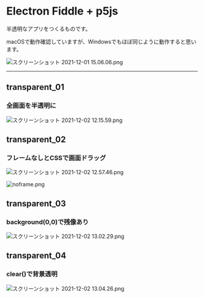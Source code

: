 # Electron Fiddle + p5js

半透明なアプリをつくるものです。

macOSで動作確認していますが、Windowsでもほぼ同じように動作すると思います。

![スクリーンショット 2021-12-01 15.06.06.png](https://qiita-image-store.s3.ap-northeast-1.amazonaws.com/0/668579/5a99dfd6-9282-7d4a-1b4c-7d6d2ee9c112.png)


---

## transparent_01

### 全画面を半透明に

![スクリーンショット 2021-12-02 12.15.59.png](https://qiita-image-store.s3.ap-northeast-1.amazonaws.com/0/668579/45aacc22-591d-6ef9-38b0-d3ba39ab9ff1.png)


## transparent_02

### フレームなしとCSSで画面ドラッグ

![スクリーンショット 2021-12-02 12.57.46.png](https://qiita-image-store.s3.ap-northeast-1.amazonaws.com/0/668579/3fb73d22-dc6c-69ce-e9c1-75509fd4f7dd.png)

![noframe.png](https://qiita-image-store.s3.ap-northeast-1.amazonaws.com/0/668579/2ea09888-522e-55e2-dd7e-96b7fee7a72b.png)

## transparent_03

### background(0,0)で残像あり

![スクリーンショット 2021-12-02 13.02.29.png](https://qiita-image-store.s3.ap-northeast-1.amazonaws.com/0/668579/8a551dec-b5ef-bfc5-a0c5-12a68248ce92.png)

## transparent_04

### clear()で背景透明

![スクリーンショット 2021-12-02 13.04.26.png](https://qiita-image-store.s3.ap-northeast-1.amazonaws.com/0/668579/8771c2e8-f9b1-5286-05d7-9a218d015121.png)

